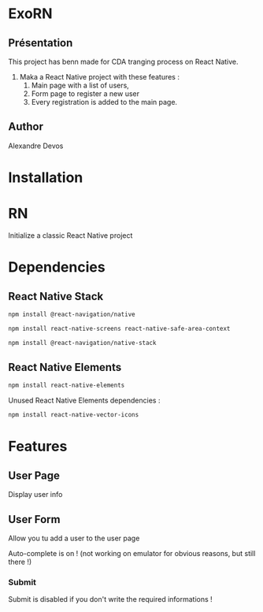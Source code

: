 # ExoRN

## Présentation

This project has benn made for CDA tranging process on React Native. 

1. Maka a React Native project with these features : 
   1. Main page with a list of users,
   2. Form page to register a new user
   3. Every registration is added to the main page. 
   
## Author

Alexandre Devos

# Installation

# RN

Initialize a classic React Native project

# Dependencies

## React Native Stack 

```bash
npm install @react-navigation/native
```
```bash
npm install react-native-screens react-native-safe-area-context 
```
```bash
npm install @react-navigation/native-stack
```

## React Native Elements

```bash
npm install react-native-elements
```

Unused React Native Elements dependencies :

```bash
npm install react-native-vector-icons
```

# Features 

## User Page

Display user info

## User Form

Allow you tu add a user to the user page

Auto-complete is on ! (not working on emulator for obvious reasons, but still there !)

### Submit

Submit is disabled if you don't write the required informations !
